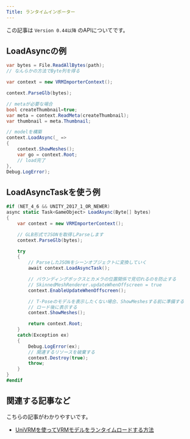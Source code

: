 ```yaml
---
Title: ランタイムインポーター
---
```


この記事は `Version 0.44以降` のAPIについてです。

## LoadAsyncの例 

```csharp
var bytes = File.ReadAllBytes(path);
// なんらかの方法でByte列を得る

var context = new VRMImporterContext();

context.ParseGlb(bytes);

// metaが必要な場合
bool createThumbnail=true;
var meta = context.ReadMeta(createThumbnail);
var thumbnail = meta.Thumbnail;

// modelを構築
context.LoadAsync(_ =>
{
    context.ShowMeshes();
    var go = context.Root;
    // load完了
},
Debug.LogError);
```

## LoadAsyncTaskを使う例

```csharp
#if (NET_4_6 && UNITY_2017_1_OR_NEWER)
async static Task<GameObject> LoadAsync(Byte[] bytes)
{
    var context = new VRMImporterContext();

    // GLB形式でJSONを取得しParseします
    context.ParseGlb(bytes);

    try
    {
        // ParseしたJSONをシーンオブジェクトに変換していく
        await context.LoadAsyncTask();

        // バウンディングボックスとカメラの位置関係で見切れるのを防止する
        // SkinnedMeshRenderer.updateWhenOffscreen = true
        context.EnableUpdateWhenOffscreen();

        // T-Poseのモデルを表示したくない場合、ShowMeshesする前に準備する
        // ロード後に表示する
        context.ShowMeshes();

        return context.Root;
    }
    catch(Exception ex)
    {
        Debug.LogError(ex);
        // 関連するリソースを破棄する
        context.Destroy(true);
        throw;
    }
}
#endif
```

## 関連する記事など

こちらの記事がわかりやすいです。

* [UniVRMを使ってVRMモデルをランタイムロードする方法](https://qiita.com/sh_akira/items/8155e4b69107c2a7ede6)
